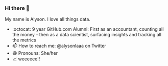 ### Hi there 👋

My name is Alyson. I love all things data.  

- :octocat: 9 year GitHub.com Alumni: First as an accountant, counting all the money - then as a data scientist, surfacing insights and tracking all the metrics 
- 📫 How to reach me: @alysonlaaa on Twitter
- 😄 Pronouns: She/her
- 📈 weeeeee!! 


